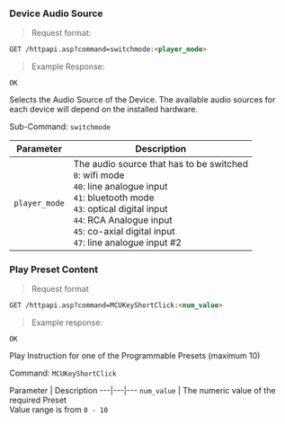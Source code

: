 ### Device Audio Source
> Request format:

```html
GET /httpapi.asp?command=switchmode:<player_mode>
```

> Example Response:

```plaintext
OK
```

Selects the Audio Source of the Device. The available audio sources for each device will depend on the installed hardware. 

Sub-Command: `switchmode`

Parameter | Description
---|---
`player_mode` | The audio source that has to be switched<br>`0`: wifi mode<br>`40`: line analogue input<br>`41`: bluetooth mode<br>`43`: optical digital input<br>`44`: RCA Analogue input<br>`45`: co-axial digital input<br>`47`: line analogue input #2


### Play Preset Content
> Request format

```html
GET /httpapi.asp?command=MCUKeyShortClick:<num_value>
```

> Example response:

```plaintext
OK
```

Play Instruction for one of the Programmable Presets (maximum 10) 

Command: `MCUKeyShortClick`

Parameter | Description
---|---|---
`num_value` | The numeric value of the required Preset<br>Value range is from `0 - 10`   

